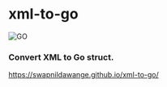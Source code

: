 # xml-to-go
![GO](https://github.com/swapnildawange/xml-to-go/assets/65816651/285f3c37-7a8f-4401-aa4b-e0d1d7f7877c)

### Convert XML to Go struct.


https://swapnildawange.github.io/xml-to-go/
